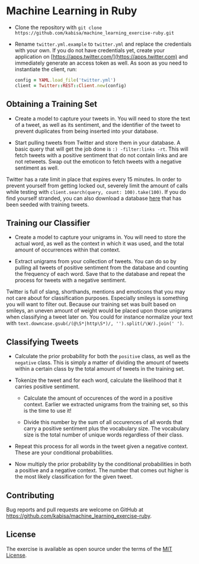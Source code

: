 # Machine Learning in Ruby

* Clone the repository with `git clone https://github.com/kabisa/machine_learning_exercise-ruby.git`

* Rename `twitter.yml.example` to `twitter.yml` and replace the credentials
  with your own. If you do not have credentials yet, create your application
  on [https://apps.twitter.com/](https://apps.twitter.com) and immediately
  generate an access token as well. As soon as you need to instantiate the
  client, run:

  ```ruby
  config = YAML.load_file('twitter.yml')
  client = Twitter::REST::Client.new(config)
  ```

## Obtaining a Training Set

* Create a model to capture your tweets in. You will need to store the text of
  a tweet, as well as its sentiment, and the identifier of the tweet to prevent
  duplicates from being inserted into your database.

* Start pulling tweets from Twitter and store them in your database. A basic
  query that will get the job done is `:) -filter:links -rt`. This will fetch
  tweets with a positive sentiment that do not contain links and are not
  retweets. Swap out the emoticon to fetch tweets with a negative sentiment as
  well.

Twitter has a rate limit in place that expires every 15 minutes. In order
to prevent yourself from getting locked out, severely limit the amount of calls
while testing with `client.search(query, count: 100).take(100)`.
If you do find yourself stranded, you can also download a database [here](https://github.com/kabisa/machine_learning_exercise-ruby/raw/master/machine_learning.sqlite3.example)
that has been seeded with training tweets.

## Training our Classifier

* Create a model to capture your unigrams in. You will need to store the actual
  word, as well as the context in which it was used, and the total amount of
  occurrences within that context.

* Extract unigrams from your collection of tweets. You can do so by pulling all
  tweets of positive sentiment from the database and counting the frequency of
  each word. Save that to the database and repeat the process for tweets with a
  negative sentiment.

Twitter is full of slang, shorthands, mentions and emoticons that you may not
care about for classification purposes. Especially smileys is something you will
want to filter out. Because our training set was built based on smileys, an
uneven amount of weight would be placed upon those unigrams when classifying a
tweet later on. You could for instance normalize your text with
`text.downcase.gsub(/(@\S*|http\S*)/, '').split(/\W/).join(' ')`.

## Classifying Tweets

* Calculate the prior probability for both the `positive` class, as well as the
  `negative` class. This is simply a matter of dividing the amount of tweets
  within a certain class by the total amount of tweets in the training set.

* Tokenize the tweet and for each word, calculate the likelihood that it carries
  positive sentiment.

  * Calculate the amount of occurences of the word in a positive context.
    Earlier we extracted unigrams from the training set, so this is the time to
    use it!

  * Divide this number by the sum of all occurences of all words that carry
    a positive sentiment plus the vocabulary size. The vocabulary size is the
    total number of unique words regardless of their class.

* Repeat this process for all words in the tweet given a negative context. These
  are your conditional probabilities.

* Now multiply the prior probability by the conditional probabilities in both
  a positive and a negative context. The number that comes out higher is the most
  likely classification for the given tweet.

## Contributing

Bug reports and pull requests are welcome on GitHub at https://github.com/kabisa/machine_learning_exercise-ruby.

## License

The exercise is available as open source under the terms of the [MIT License](http://opensource.org/licenses/MIT).
